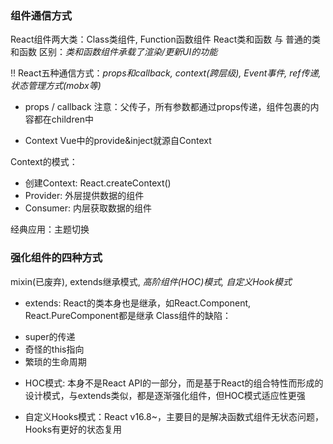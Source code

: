 ### 组件通信方式

React组件两大类：Class类组件, Function函数组件
React类和函数 与 普通的类和函数 区别：*类和函数组件承载了渲染/更新UI的功能*

!! React五种通信方式：*props和callback, context(跨层级), Event事件, ref传递, 状态管理方式(mobx等)*

+ props / callback
注意：父传子，所有参数都通过props传递，组件包裹的内容都在children中

+ Context
Vue中的provide&inject就源自Context

Context的模式：
- 创建Context: React.createContext()
- Provider: 外层提供数据的组件
- Consumer: 内层获取数据的组件

经典应用：主题切换


### 强化组件的四种方式
mixin(已废弃), extends继承模式, *高阶组件(HOC)模式, 自定义Hook模式*

+ extends: React的类本身也是继承，如React.Component, React.PureComponent都是继承
Class组件的缺陷：
- super的传递
- 奇怪的this指向
- 繁琐的生命周期

+ HOC模式: 本身不是React API的一部分，而是基于React的组合特性而形成的设计模式，与extends类似，都是逐渐强化组件，但HOC模式适应性更强

+ 自定义Hooks模式：React v16.8~，主要目的是解决函数式组件无状态问题，Hooks有更好的状态复用


